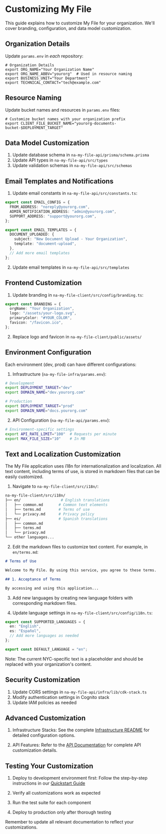 # Customizing My File

This guide explains how to customize My File for your organization. We'll cover branding, configuration, and data model customization.

## Organization Details

Update `params.env` in _each_ repository:

```bash:na-my-file-infra/params.env
# Organization Details
export ORG_NAME="Your Organization Name"
export ORG_NAME_ABBV="yourorg"  # Used in resource naming
export BUSINESS_UNIT="Your Department"
export TECHNICAL_CONTACT="tech@example.com"
```

## Resource Naming

Update bucket names and resources in `params.env` files:

```bash:na-my-file-api/params.env
# Customize bucket names with your organization prefix
export CLIENT_FILE_BUCKET_NAME="yourorg-documents-bucket-$DEPLOYMENT_TARGET"
```

## Data Model Customization

1. Update database schema in `na-my-file-api/prisma/schema.prisma`
2. Update API types in `na-my-file-api/src/types`
3. Update validation schemas in `na-my-file-api/src/schemas`

## Email Templates and Notifications

1. Update email constants in `na-my-file-api/src/constants.ts`:

```typescript
export const EMAIL_CONFIG = {
  FROM_ADDRESS: "noreply@yourorg.com",
  ADMIN_NOTIFICATION_ADDRESS: "admin@yourorg.com",
  SUPPORT_ADDRESS: "support@yourorg.com",
};

export const EMAIL_TEMPLATES = {
  DOCUMENT_UPLOADED: {
    subject: "New Document Upload - Your Organization",
    template: "document-upload",
  },
  // Add more email templates
};
```

2. Update email templates in `na-my-file-api/src/templates`

## Frontend Customization

1. Update branding in `na-my-file-client/src/config/branding.ts`:

```typescript
export const BRANDING = {
  orgName: "Your Organization",
  logo: "/assets/your-logo.svg",
  primaryColor: "#YOUR_COLOR",
  favicon: "/favicon.ico",
};
```

2. Replace logo and favicon in `na-my-file-client/public/assets/`

## Environment Configuration

Each environment (dev, prod) can have different configurations:

1. Infrastructure (`na-my-file-infra/params.env`):

```bash
# Development
export DEPLOYMENT_TARGET="dev"
export DOMAIN_NAME="dev.yourorg.com"

# Production
export DEPLOYMENT_TARGET="prod"
export DOMAIN_NAME="docs.yourorg.com"
```

2. API Configuration (`na-my-file-api/params.env`):

```bash
# Environment-specific settings
export API_RATE_LIMIT="100"  # Requests per minute
export MAX_FILE_SIZE="10"    # In MB
```

## Text and Localization Customization

The My File application uses i18n for internationalization and localization. All text content, including terms of use, is stored in markdown files that can be easily customized.

1. Navigate to `na-my-file-client/src/i18n/`:

```bash
na-my-file-client/src/i18n/
├── en/                  # English translations
│   ├── common.md       # Common text elements
│   ├── terms.md        # Terms of use
│   └── privacy.md      # Privacy policy
├── es/                 # Spanish translations
│   ├── common.md
│   ├── terms.md
│   └── privacy.md
└── other languages...
```

2. Edit the markdown files to customize text content. For example, in `en/terms.md`:

```markdown
# Terms of Use

Welcome to My File. By using this service, you agree to these terms.

## 1. Acceptance of Terms

By accessing and using this application...
```

3. Add new languages by creating new language folders with corresponding markdown files.

4. Update language settings in `na-my-file-client/src/config/i18n.ts`:

```typescript
export const SUPPORTED_LANGUAGES = {
  en: "English",
  es: "Español",
  // Add more languages as needed
};

export const DEFAULT_LANGUAGE = "en";
```

Note: The current NYC-specific text is a placeholder and should be replaced with your organization's content.

## Security Customization

1. Update CORS settings in `na-my-file-api/infra/lib/cdk-stack.ts`
2. Modify authentication settings in Cognito stack
3. Update IAM policies as needed

## Advanced Customization

1. Infrastructure Stacks:
   See the complete [Infrastructure README](../na-my-file-infra/README.md) for detailed configuration options.

2. API Features:
   Refer to the [API Documentation](api.md) for complete API customization details.

## Testing Your Customization

1. Deploy to development environment first:
   Follow the step-by-step instructions in our [Quickstart Guide](quickstart.md)

2. Verify all customizations work as expected
3. Run the test suite for each component
4. Deploy to production only after thorough testing

Remember to update all relevant documentation to reflect your customizations.
